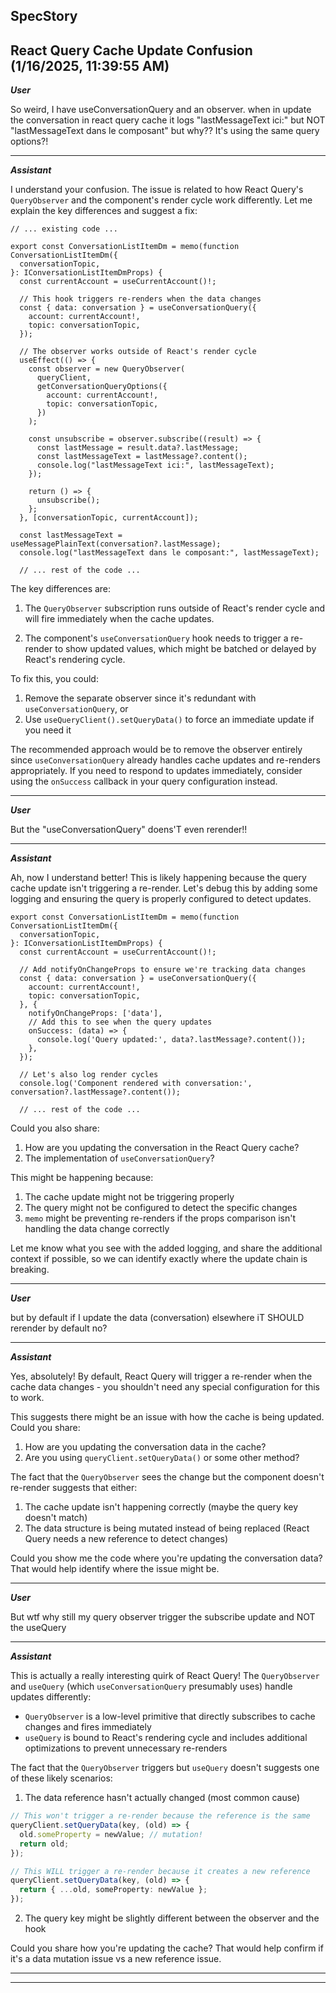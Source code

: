 ## SpecStory

## React Query Cache Update Confusion (1/16/2025, 11:39:55 AM)

_**User**_

So weird, I have useConversationQuery and an observer. when in update the conversation in react query cache it logs "lastMessageText ici:" but NOT "lastMessageText dans le composant" but why?? It's using the same query options?!

---

_**Assistant**_

I understand your confusion. The issue is related to how React Query's `QueryObserver` and the component's render cycle work differently. Let me explain the key differences and suggest a fix:

```typescript:features/conversation-list/conversation-list-item/conversation-list-item-dm.tsx
// ... existing code ...

export const ConversationListItemDm = memo(function ConversationListItemDm({
  conversationTopic,
}: IConversationListItemDmProps) {
  const currentAccount = useCurrentAccount()!;

  // This hook triggers re-renders when the data changes
  const { data: conversation } = useConversationQuery({
    account: currentAccount!,
    topic: conversationTopic,
  });

  // The observer works outside of React's render cycle
  useEffect(() => {
    const observer = new QueryObserver(
      queryClient,
      getConversationQueryOptions({
        account: currentAccount!,
        topic: conversationTopic,
      })
    );

    const unsubscribe = observer.subscribe((result) => {
      const lastMessage = result.data?.lastMessage;
      const lastMessageText = lastMessage?.content();
      console.log("lastMessageText ici:", lastMessageText);
    });

    return () => {
      unsubscribe();
    };
  }, [conversationTopic, currentAccount]);

  const lastMessageText = useMessagePlainText(conversation?.lastMessage);
  console.log("lastMessageText dans le composant:", lastMessageText);
  
  // ... rest of the code ...
```

The key differences are:

1. The `QueryObserver` subscription runs outside of React's render cycle and will fire immediately when the cache updates.

2. The component's `useConversationQuery` hook needs to trigger a re-render to show updated values, which might be batched or delayed by React's rendering cycle.

To fix this, you could:

1. Remove the separate observer since it's redundant with `useConversationQuery`, or
2. Use `useQueryClient().setQueryData()` to force an immediate update if you need it

The recommended approach would be to remove the observer entirely since `useConversationQuery` already handles cache updates and re-renders appropriately. If you need to respond to updates immediately, consider using the `onSuccess` callback in your query configuration instead.

---

_**User**_

But the "useConversationQuery" doens'T even rerender!!

---

_**Assistant**_

Ah, now I understand better! This is likely happening because the query cache update isn't triggering a re-render. Let's debug this by adding some logging and ensuring the query is properly configured to detect updates.

```typescript:features/conversation-list/conversation-list-item/conversation-list-item-dm.tsx
export const ConversationListItemDm = memo(function ConversationListItemDm({
  conversationTopic,
}: IConversationListItemDmProps) {
  const currentAccount = useCurrentAccount()!;

  // Add notifyOnChangeProps to ensure we're tracking data changes
  const { data: conversation } = useConversationQuery({
    account: currentAccount!,
    topic: conversationTopic,
  }, {
    notifyOnChangeProps: ['data'],
    // Add this to see when the query updates
    onSuccess: (data) => {
      console.log('Query updated:', data?.lastMessage?.content());
    },
  });

  // Let's also log render cycles
  console.log('Component rendered with conversation:', conversation?.lastMessage?.content());

  // ... rest of the code ...
```

Could you also share:
1. How are you updating the conversation in the React Query cache?
2. The implementation of `useConversationQuery`?

This might be happening because:
1. The cache update might not be triggering properly
2. The query might not be configured to detect the specific changes
3. `memo` might be preventing re-renders if the props comparison isn't handling the data change correctly

Let me know what you see with the added logging, and share the additional context if possible, so we can identify exactly where the update chain is breaking.

---

_**User**_

but by default if I update the data (conversation) elsewhere iT SHOULD rerender by default no?

---

_**Assistant**_

Yes, absolutely! By default, React Query will trigger a re-render when the cache data changes - you shouldn't need any special configuration for this to work.

This suggests there might be an issue with how the cache is being updated. Could you share:

1. How are you updating the conversation data in the cache?
2. Are you using `queryClient.setQueryData()` or some other method?

The fact that the `QueryObserver` sees the change but the component doesn't re-render suggests that either:
1. The cache update isn't happening correctly (maybe the query key doesn't match)
2. The data structure is being mutated instead of being replaced (React Query needs a new reference to detect changes)

Could you show me the code where you're updating the conversation data? That would help identify where the issue might be.

---

_**User**_

But wtf why still my query observer trigger the subscribe update and NOT the useQuery

---

_**Assistant**_



This is actually a really interesting quirk of React Query! The `QueryObserver` and `useQuery` (which `useConversationQuery` presumably uses) handle updates differently:

- `QueryObserver` is a low-level primitive that directly subscribes to cache changes and fires immediately
- `useQuery` is bound to React's rendering cycle and includes additional optimizations to prevent unnecessary re-renders

The fact that the `QueryObserver` triggers but `useQuery` doesn't suggests one of these likely scenarios:

1. The data reference hasn't actually changed (most common cause)
```typescript
// This won't trigger a re-render because the reference is the same
queryClient.setQueryData(key, (old) => {
  old.someProperty = newValue; // mutation!
  return old;
});

// This WILL trigger a re-render because it creates a new reference
queryClient.setQueryData(key, (old) => {
  return { ...old, someProperty: newValue };
});
```

2. The query key might be slightly different between the observer and the hook

Could you share how you're updating the cache? That would help confirm if it's a data mutation issue vs a new reference issue.

---



---

